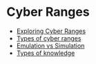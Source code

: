 # Cyber Ranges

- [Exploring Cyber Ranges](./Exploring%20Cyber%20Ranges.md)
- [Types of cyber ranges](./Types%20of%20cyber%20ranges.md)
- [Emulation vs Simulation](./Emulation%20vs%20Simulation.md)
- [Types of knowledge](./Types%20of%20knowledge.md)
